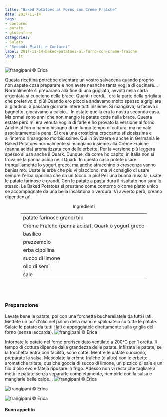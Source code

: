 ```yaml
---
title: "Baked Potatoes al Forno con Crème Fraîche"
date: 2017-11-14
tags:
- contorno
- patate
- glutenfree
categories:
- Salato
- "Secondi Piatti e Contorni"
label: 2017-11-14-baked-potatoes-al-forno-con-creme-fraiche
lang: it
---
```

![](header.jpg "frangipani © Erica")

Questa ricettina potrebbe diventare un vostro salvacena quando proprio non sapete cosa preparare e non avete neanche tanta voglia di cucinare... Normalmente si preparano alla fine di una grigliata, avvolti nella carta argentata si cuociono nella brace. Quanti ricordi... era la parte della grigliata che preferivo di più! Quando ero piccola andavamo molto spesso a grigliare al giardino, a passare giornate intere tutti insieme. Si mangiava, si faceva il bagnetto, giocavamo a calcio... In estate quella era la nostra seconda casa. Ma ormai sono anni che non mangio le patate cotte nella brace. Questa estate però mi era venuta voglia di farle e ho provato la versione al forno. Anche al forno hanno bisogno di un lungo tempo di cottura, ma ne vale assolutamente la pena. Si crea una crosticina croccante sfiziosissima e all'interno rimangono morbidissime. Qui in Svizzera e anche in Germania le Baked Potatoes normalmente si mangiano insieme alla Crème Fraîche (panna acida) aromatizzata con delle erbette. Per la versione più leggera spesso si usa anche il Quark. Dunque, da come ho capito, in Italia non si trova né la panna acida né il Quark. In questo caso potete usare tranquillamente lo yogurt greco, ma anche stracchino o crescenza vanno benissimo. Usate le erbe che più vi piacciono, ma vi consiglio di usare sempre l'erba cipollina che da un tocco in più! Per una buona riuscita, usate le patate farinose e grandi. Con le patate a pasta dura il risultato non sarà lo stesso. Le Baked Potatoes si prestano come contorno o come piatto unico se accompagnate da una bella insalatona o verdura. Vi avverto però, creano dipendenza!

<div id="wrapper" style="text-align: center">
  <div id="yourdiv" style="display: inline-block;">
    <div class="ingredients">
      <div class="ingredients-title">Ingredienti</div>
           <table>
        <tbody>
          <tr>
            <td>patate farinose grandi bio</td>
          </tr>
          <tr>
            <td>Crème Fraîche (panna acida), Quark o yogurt greco</td>
          </tr>
          <tr>
            <td>basilico</td>
          </tr>
          <tr>
            <td>prezzemolo</td>
          </tr>
          <tr>
            <td>erba cipollina</td>
          </tr>
          <tr>
            <td>succo di limone</td>
          </tr>
          <tr>
            <td>olio di semi</td>
          </tr>
          <tr>
            <td>sale</td>
          </tr>
        </tbody>
      </table>
      <br></br>
    </div>
  </div>
</div>


<h3>
  <font color="grey">
    <i class="fa-solid fa-gears"></i>
  </font> Preparazione
</h3>

Lavate bene le patate, poi con una forchetta bucherellatele da tutti i lati. Mettete un po' d'olio nel palmo della mano e spalmatelo su tutte le patate. Salate le patate da tutti i lati e appoggiatele direttamente sulla griglia del forno (senza leccarda).
![](griglia.jpg "frangipani © Erica")

Infornate le patate nel forno preriscaldato ventilato a 200°C per 1 oretta. Il tempo di cottura dipende dalla grandezza delle patate. Infilzate le patate, se la forchetta entra con facilità, sono cotte. Mentre le patate cuociono, preparate la salsa. Mescolate la crème fraîche (o altro) con le erbette aromatiche tritate, qualche goccia di succo di limone, un pizzico di sale e un filo d'olio evo e fatela riposare in frigo. Adesso non vi resta che tagliare a metà le patate senza separarle completamente, riempirle con la salsa e mangiarle belle calde...
![](risultato1.jpg "frangipani © Erica")

![](risultato2.jpg "frangipani © Erica")

![](risultato3.jpg "frangipani © Erica")

<h4>Buon appetito
  <font color="red">
    <i class="fa-regular fa-face-smile"></i>
  </font>
</h4>
